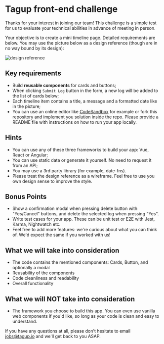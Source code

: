 # Tagup front-end challenge

Thanks for your interest in joining our team! This challenge is a simple test for us to evaluate your technical abilities in advance of meeting in person.

Your objective is to create a mini timeline page. Detailed requirements are below. You may use the picture below as a design reference (though are in no way bound by its design):

![design reference](./design-reference.png)

## Key requirements
- Build **reusable components** for cards and buttons;
- When clicking `Submit Log` button in the form, a new log will be added to the list of cards below;
- Each timeline item contains a title, a message and a formatted date like in the picture;
- You can use an online editor like [CodeSandbox](https://codesandbox.io/) for example or fork this repository and implement you solution inside the repo. Please provide a README file with instructions on how to run your app locally.

## Hints
- You can use any of these three frameworks to build your app: Vue, React or Angular;
- You can use static data or generate it yourself. No need to request it from an API;
- You may use a 3rd party library (for example, date-fns).
- Please treat the design reference as a wireframe. Feel free to use you own design sense to improve the style.

## Bonus Points
- Show a confirmation modal when pressing delete button with "Yes/Cancel" buttons, and delete the selected log when pressing "Yes".
- Write test cases for your app. These can be unit test or E2E with Jest, Karma, Nightwatch etc.
- Feel free to add more features: we're curious about what you can think of. We'd expect the same if you worked with us!

## What we will take into consideration
- The code contains the mentioned components: Cards, Button, and optionally a modal
- Reusability of the components
- Code cleanliness and readability
- Overall functionality

## What we will NOT take into consideration
- The framework you choose to build this app. You can even use vanilla web components if you'd like, so long as your code is clean and easy to understand.

If you have any questions at all, please don't hesitate to email [jobs@tagup.io](mailto:jobs@tagup.io) and we'll get back to you ASAP.

